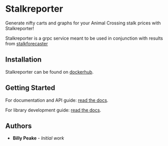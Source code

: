 # Stalkreporter

Generate nifty carts and graphs for your Animal Crossing stalk prices
with Stalkreporter!

Stalkreporter is a grpc service meant to be used in conjunction with
results from [stalkforecaster](https://github.com/peake100/stalkforecaster-go)

## Installation

Stalkreporter can be found on [dockerhub](https://hub.docker.com/repository/docker/bpeake89/stalkreporter).

## Getting Started
For documentation and API guide:
[read the docs](https://peake100.github.io/stalkreporter-py/).

For library development guide: 
[read the docs](https://illuscio-dev.github.io/islelib-py/).

## Authors

* **Billy Peake** - *Initial work*


